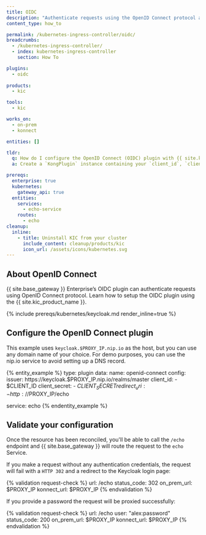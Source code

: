 ```yaml
---
title: OIDC
description: "Authenticate requests using the OpenID Connect protocol and {{ site.base_gateway }}"
content_type: how_to

permalink: /kubernetes-ingress-controller/oidc/
breadcrumbs:
  - /kubernetes-ingress-controller/
  - index: kubernetes-ingress-controller
    section: How To

plugins:
  - oidc
  
products:
  - kic

tools:
  - kic

works_on:
  - on-prem
  - konnect

entities: []

tldr:
  q: How do I configure the OpenID Connect (OIDC) plugin with {{ site.kic_product_name }}?
  a: Create a `KongPlugin` instance containing your `client_id`, `client_secret`, and `grant_type`, then annotate a Service or Route with `konghq.com/plugins=my-oidc-plugin`.

prereqs:
  enterprise: true
  kubernetes:
    gateway_api: true
  entities:
    services:
      - echo-service
    routes:
      - echo
cleanup:
  inline:
    - title: Uninstall KIC from your cluster
      include_content: cleanup/products/kic
      icon_url: /assets/icons/kubernetes.svg
---
```


## About OpenID Connect

{{ site.base_gateway }} Enterprise’s OIDC plugin can authenticate requests using OpenID Connect protocol. Learn how to setup the OIDC plugin using the {{ site.kic_product_name }}.

{% include prereqs/kubernetes/keycloak.md render_inline=true %}

## Configure the OpenID Connect plugin

This example uses `keycloak.$PROXY_IP.nip.io` as the host, but you can use any domain name of your choice. For demo purposes, you can use the nip.io service to avoid setting up a DNS record.

{% entity_example %}
type: plugin
data:
  name: openid-connect
  config:
    issuer: https://keycloak.$PROXY_IP.nip.io/realms/master
    client_id:
    - $CLIENT_ID
    client_secret:
    - $CLIENT_SECRET
    redirect_uri:
    - http://$PROXY_IP/echo

  service: echo
{% endentity_example %}

## Validate your configuration

Once the resource has been reconciled, you'll be able to call the `/echo` endpoint and {{ site.base_gateway }} will route the request to the `echo` Service.

If you make a request without any authentication credentials, the request will fail with a `HTTP 302` and a redirect to the Keycloak login page:

{% validation request-check %}
url: /echo
status_code: 302
on_prem_url: $PROXY_IP
konnect_url: $PROXY_IP
{% endvalidation %}

If you provide a password the request will be proxied successfully:

{% validation request-check %}
url: /echo
user: "alex:password"
status_code: 200
on_prem_url: $PROXY_IP
konnect_url: $PROXY_IP
{% endvalidation %}
